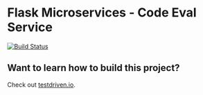 # Flask Microservices - Code Eval Service

[![Build Status](https://travis-ci.org/realpython/flask-microservices-eval.svg?branch=master)](https://travis-ci.org/realpython/flask-microservices-eval)

## Want to learn how to build this project?

Check out [testdriven.io](http://testdriven.io/).
